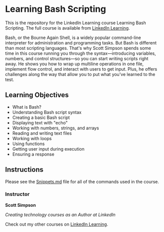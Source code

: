 # Learning Bash Scripting
This is the repository for the LinkedIn Learning course Learning Bash Scripting. The full course is available from [LinkedIn Learning][lil-course-url].

Bash, or the Bourne Again Shell, is a widely popular command-line interpreter for administration and programming tasks. But Bash is different than most scripting languages. That's why Scott Simpson spends some time in this course running you through the syntax—introducing variables, numbers, and control structures—so you can start writing scripts right away. He shows you how to wrap up multiline operations in one file, implement flow control, and interact with users to get input. Plus, he offers challenges along the way that allow you to put what you've learned to the test.

## Learning Objectives
- What is Bash?
- Understanding Bash script syntax
- Creating a basic Bash script
- Displaying text with "echo"
- Working with numbers, strings, and arrays
- Reading and writing text files
- Working with loops
- Using functions
- Getting user input during execution
- Ensuring a response

## Instructions
Please see the [Snippets.md](https://github.com/LinkedInLearning/bashscripting-2874016/blob/main/Snippets.md) file for all of the commands used in the course.

### Instructor

**Scott Simpson**

_Creating technology courses as an Author at LinkedIn_

Check out my other courses on [LinkedIn Learning](https://www.linkedin.com/learning/instructors/scott-simpson?u=104).

[lil-course-url]: https://www.linkedin.com/learning/learning-bash-scripting-2


